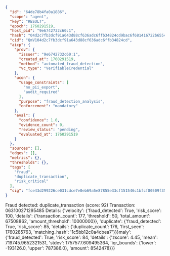 ```json
{
  "id": "64de78b4fa0a1886",
  "scope": "agent",
  "key": "RESULT",
  "epoch": 1760291519,
  "host_pid": "9e6742732c60:1",
  "hash": "04d2c7fb3dcf91a643d88cf636adc6ffb34824cd9bac6f681416722b6554d729",
  "cid": "QmV104d2c7fb3dcf91a643d88cf636adc6ffb34824cd",
  "aicp": {
    "prov": {
      "issuer": "9e6742732c60:1",
      "created_at": 1760291519,
      "method": "automated_fraud_detection",
      "vc_type": "VerifiableCredential"
    },
    "ucon": {
      "usage_constraints": [
        "no_pii_export",
        "audit_required"
      ],
      "purpose": "fraud_detection_analysis",
      "enforcement": "mandatory"
    },
    "eval": {
      "confidence": 1.0,
      "evidence_count": 0,
      "review_status": "pending",
      "evaluated_at": 1760291519
    }
  },
  "sources": [],
  "edges": [],
  "metrics": {},
  "thresholds": {},
  "tags": [
    "fraud",
    "duplicate_transaction",
    "risk_critical"
  ],
  "sig": "fce43d299226ce031cdce7e0eb69a5e87855e33cf151546c1bfcf80509f3591d"
}
```

Fraud detected: duplicate_transaction (score: 92)
Transaction: 063100271295485
Details: {'velocity': {'fraud_detected': True, 'risk_score': 100, 'details': {'transaction_count': 177, 'threshold': 50, 'total_amount': 67508862, 'amount_threshold': 10000000}}, 'duplicate': {'fraud_detected': True, 'risk_score': 85, 'details': {'duplicate_count': 176, 'first_seen': 1760285763, 'matching_hash': '1c5bb12c0a4cbea7'}}}maly': {'fraud_detected': True, 'risk_score': 84, 'details': {'zscore': 4.45, 'mean': 719745.9652321531, 'stdev': 1757577.609495364, 'iqr_bounds': {'lower': -193126.0, 'upper': 787386.0}, 'amount': 8542478}}}